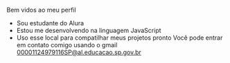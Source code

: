 Bem vidos ao meu perfil
- Sou estudante do Alura
- Estou me desenvolvendo na linguagem JavaScript
- Uso esse local para compatilhar meus projetos pronto
Você pode entrar em contato comigo usando o gmail 00001124979116SP@al.educacao.sp.gov.br
  
